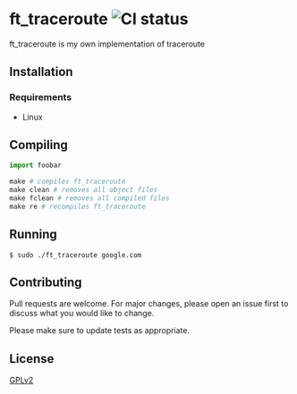 # ft_traceroute ![CI status](https://img.shields.io/badge/build-passing-brightgreen.svg)

ft_traceroute is my own implementation of traceroute

## Installation

### Requirements
* Linux

## Compiling

```python
import foobar

make # compiles ft_traceroute
make clean # removes all object files
make fclean # removes all compiled files
make re # recompiles ft_traceroute
```

## Running
```
$ sudo ./ft_traceroute google.com
```

## Contributing
Pull requests are welcome. For major changes, please open an issue first to discuss what you would like to change.

Please make sure to update tests as appropriate.

## License
[GPLv2](https://www.gnu.org/licenses/old-licenses/gpl-2.0.en.html)
